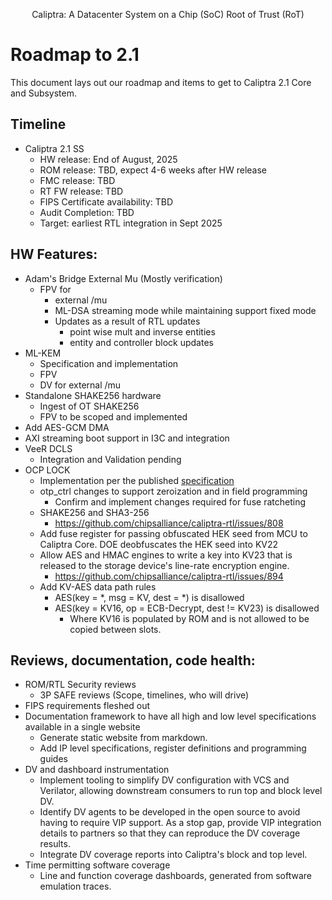 <p style="text-align: center;">Caliptra: A Datacenter System on a Chip (SoC) Root of Trust (RoT)</p>

# Roadmap to 2.1

This document lays out our roadmap and items to get to Caliptra 2.1 Core and
Subsystem.

## Timeline

* Caliptra 2.1 SS
    * HW release: End of August, 2025
    * ROM release: TBD, expect 4-6 weeks after HW release
    * FMC release: TBD
    * RT FW release: TBD
    * FIPS Certificate availability: TBD
    * Audit Completion: TBD
    * Target: earliest RTL integration in Sept 2025

## HW Features:

* Adam's Bridge External Mu (Mostly verification)
    * FPV for
        * external /mu
        * ML-DSA streaming mode while maintaining support fixed mode
        * Updates as a result of RTL updates
            * point wise mult and inverse entities
            * entity and controller block updates
* ML-KEM
    * Specification and implementation
    * FPV
    * DV for external /mu
* Standalone SHAKE256 hardware
    * Ingest of OT SHAKE256
    * FPV to be scoped and implemented
* Add AES-GCM DMA
* AXI streaming boot support in I3C and integration
* VeeR DCLS
    * Integration and Validation pending
* OCP LOCK
    * Implementation per the published
      [specification](https://github.com/chipsalliance/Caliptra/blob/main/doc/ocp_lock/Specification_v0.8.5.pdf)
    * otp\_ctrl changes to support zeroization and in field programming
        * Confirm and implement changes required for fuse ratcheting
    * SHAKE256 and SHA3-256
        * https://github.com/chipsalliance/caliptra-rtl/issues/808
    * Add fuse register for passing obfuscated HEK seed from MCU to Caliptra Core. DOE deobfuscates the HEK seed into KV22
    * Allow AES and HMAC engines to write a key into KV23 that is released to the storage device's line-rate encryption engine.
        * https://github.com/chipsalliance/caliptra-rtl/issues/894
    * Add KV-AES data path rules
        * AES(key = \*, msg = KV, dest = \*) is disallowed
        * AES(key = KV16, op = ECB-Decrypt, dest != KV23) is disallowed
            * Where KV16 is populated by ROM and is not allowed to be copied between slots.

## Reviews, documentation, code health:

* ROM/RTL Security reviews
    * 3P SAFE reviews (Scope, timelines, who will drive)
* FIPS requirements fleshed out
* Documentation framework to have all high and low level specifications available in a single website
    * Generate static website from markdown.
    * Add IP level specifications, register definitions and programming guides
* DV and dashboard instrumentation
    * Implement tooling to simplify DV configuration with VCS and Verilator, allowing downstream consumers to run top and block level DV.
    * Identify DV agents to be developed in the open source to avoid having to require VIP support.  As a stop gap, provide VIP integration details to partners so that they can reproduce the DV coverage results.
    * Integrate DV coverage reports into Caliptra's block and top level.
* Time permitting software coverage
    * Line and function coverage dashboards, generated from software emulation traces.
